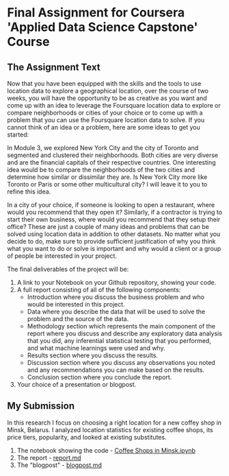# Final Assignment for Coursera 'Applied Data Science Capstone' Course

## The Assignment Text

Now that you have been equipped with the skills and the tools to use location data to explore a geographical location, over the course of two weeks, you will have the opportunity to be as creative as you want and come up with an idea to leverage the Foursquare location data to explore or compare neighborhoods or cities of your choice or to come up with a problem that you can use the Foursquare location data to solve. If you cannot think of an idea or a problem, here are some ideas to get you started:

In Module 3, we explored New York City and the city of Toronto and segmented and clustered their neighborhoods. Both cities are very diverse and are the financial capitals of their respective countries. One interesting idea would be to compare the neighborhoods of the two cities and determine how similar or dissimilar they are. Is New York City more like Toronto or Paris or some other multicultural city? I will leave it to you to refine this idea.

In a city of your choice, if someone is looking to open a restaurant, where would you recommend that they open it? Similarly, if a contractor is trying to start their own business, where would you recommend that they setup their office?
These are just a couple of many ideas and problems that can be solved using location data in addition to other datasets. No matter what you decide to do, make sure to provide sufficient justification of why you think what you want to do or solve is important and why would a client or a group of people be interested in your project.

The final deliverables of the project will be:
1. A link to your Notebook on your Github repository, showing your code.
2. A full report consisting of all of the following components:
    - Introduction where you discuss the business problem and who would be interested in this project.
    - Data where you describe the data that will be used to solve the problem and the source of the data.
    - Methodology section which represents the main component of the report where you discuss and describe any exploratory data analysis that you did, any inferential statistical testing that you performed, and what machine learnings were used and why.
    - Results section where you discuss the results.
    - Discussion section where you discuss any observations you noted and any recommendations you can make based on the results.
    - Conclusion section where you conclude the report.
3. Your choice of a presentation or blogpost.

## My Submission

In this research I focus on choosing a right location for a new coffeу shop in Minsk, Belarus. I analyzed location statistics for existing coffee shops, its price tiers, popularity, and looked at existing substitutes.

1. The notebook showing the code - [Coffee Shops in Minsk.ipynb](Coffee_Shops_in_Minsk.ipynb)
2. The report - [report.md](report.md)
3. The "blogpost" - [blogpost.md](blogpost.md)
